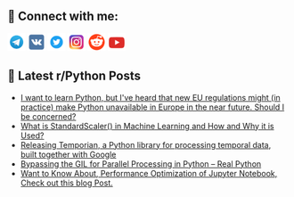 ## 🔎 Connect with me:
[<img src="https://github.com/bullbesh/bullbesh/blob/main/images/Telegram.png" width="32" height="32" />](https://t.me/bullbesh)
[<img src="https://github.com/bullbesh/bullbesh/blob/main/images/VK.png" width="32" height="32" />](https://vk.com/bullbesh)
[<img src="https://github.com/bullbesh/bullbesh/blob/main/images/Twitter.png" width="32" height="32" />](https://twitter.com/bullbesh1)
[<img src="https://github.com/bullbesh/bullbesh/blob/main/images/Instagram.png" width="32" height="32" />](https://www.instagram.com/bullbesh)
[<img src="https://github.com/bullbesh/bullbesh/blob/main/images/Reddit.png" width="32" height="32" />](https://www.reddit.com/user/bullbesh)
[<img src="https://github.com/bullbesh/bullbesh/blob/main/images/YouTube.png" width="32" height="32" />](https://www.youtube.com/channel/UCtfjRs6uzgq5mfm8S06WTcg)

## 📕 Latest r/Python Posts
<!-- BLOG-POST-LIST:START -->
- [I want to learn Python, but I&#39;ve heard that new EU regulations might &lpar;in practice&rpar; make Python unavailable in Europe in the near future. Should I be concerned?](https://www.reddit.com/r/Python/comments/16ijlf4/i_want_to_learn_python_but_ive_heard_that_new_eu/)
- [What is StandardScaler&lpar;&rpar; in Machine Learning and How and Why it is Used?](https://www.reddit.com/r/Python/comments/16ijjki/what_is_standardscaler_in_machine_learning_and/)
- [Releasing Temporian, a Python library for processing temporal data, built together with Google](https://www.reddit.com/r/Python/comments/16ij35c/releasing_temporian_a_python_library_for/)
- [Bypassing the GIL for Parallel Processing in Python – Real Python](https://www.reddit.com/r/Python/comments/16iiwz9/bypassing_the_gil_for_parallel_processing_in/)
- [Want to Know About, Performance Optimization of Jupyter Notebook, Check out this blog Post.](https://www.reddit.com/r/Python/comments/16iicro/want_to_know_about_performance_optimization_of/)
<!-- BLOG-POST-LIST:END -->

